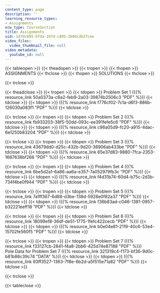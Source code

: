 ```yaml
---
content_type: page
description: ''
learning_resource_types:
- Assignments
ocw_type: CourseSection
title: Assignments
uid: 1d7dc895-bfda-1074-c805-2b0dcdb37cee
video_files:
  video_thumbnail_file: null
video_metadata:
  youtube_id: null
---
```


{{< tableopen >}}
{{< theadopen >}}
{{< tropen >}}
{{< thopen >}}
ASSIGNMENTS
{{< thclose >}}
{{< thopen >}}
SOLUTIONS
{{< thclose >}}

{{< trclose >}}

{{< theadclose >}}
{{< tropen >}}
{{< tdopen >}}
Problem Set 1 ({{% resource_link 50a0373a-c6a2-feb9-2a03-39874b2506c3 "PDF" %}})
{{< tdclose >}}
{{< tdopen >}}
({{% resource_link f776cf02-7c1a-d6f3-886b-126030a083f1 "PDF" %}})
{{< tdclose >}}

{{< trclose >}}
{{< tropen >}}
{{< tdopen >}}
Problem Set 2 ({{% resource_link fb933203-38f5-50dd-093c-ee391fefe5c6 "PDF" %}})
{{< tdclose >}}
{{< tdopen >}}
({{% resource_link c96a05d9-fc20-a915-4dac-6e1250b83204 "PDF" %}})
{{< tdclose >}}

{{< trclose >}}
{{< tropen >}}
{{< tdopen >}}
Problem Set 3 ({{% resource_link 43679dd0-d25c-432b-9d20-36906ab433be "PDF" %}})
{{< tdclose >}}
{{< tdopen >}}
({{% resource_link 65e37d83-9880-7fca-2353-1667638bf266 "PDF" %}})
{{< tdclose >}}

{{< trclose >}}
{{< tropen >}}
{{< tdopen >}}
Problem Set 4 ({{% resource_link 6be5d2a1-6a86-aa6a-e357-7a052979fb3c "PDF" %}})
{{< tdclose >}}
{{< tdopen >}}
({{% resource_link f4d31b74-60d4-b75c-2d3b-734f4be0f944 "PDF" %}})
{{< tdclose >}}

{{< trclose >}}
{{< tropen >}}
{{< tdopen >}}
Problem Set 5 ({{% resource_link 7a1ff367-6d88-d3be-138d-5928e0f82a37 "PDF" %}})
{{< tdclose >}}
{{< tdopen >}}
({{% resource_link f36b83ad-c046-1381-0957-b32221eeff18 "PDF" %}})
{{< tdclose >}}

{{< trclose >}}
{{< tropen >}}
{{< tdopen >}}
Problem Set 6 ({{% resource_link 18099ef8-36df-de51-1775-1fefc422cecb "PDF" %}})
{{< tdclose >}}
{{< tdopen >}}
({{% resource_link b0e04e81-2119-40c6-53e4-15702fe560f5 "PDF" %}})
{{< tdclose >}}

{{< trclose >}}
{{< tropen >}}
{{< tdopen >}}
Problem Set 7 ({{% resource_link f33127cb-2841-f4a8-2bb6-425d74e87188 "PDF" %}})  
Pole Data for Problem Set 7 ({{% resource_link 321319c4-f173-bf36-9d0c-b81b86c39c74 "DATA" %}})
{{< tdclose >}}
{{< tdopen >}}
({{% resource_link 93ff3527-1363-7f8e-6b2d-a5f515e71a82 "PDF" %}})
{{< tdclose >}}

{{< trclose >}}

{{< tableclose >}}